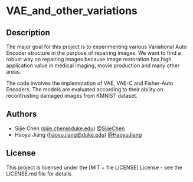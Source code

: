 # VAE_and_other_variations

## Description

The major goal for this project is to experimenting various Variational Auto Encoder structure in the purpose of repairing images. We want to find a robust way on repairing images because image restoration has high application value in medical imaging, movie production and many other areas. 

The code involves the implemntation of VAE, VAE-C and Fisher-Auto Encoders. The models are evaluated according to their ability on recontrusting damaged images from KMNIST dataset. 

## Authors

* Sijie Chen (sijie.chen@duke.edu) [@SijieChen](https://github.com/sjchenn)
* Haoyu Jiang (haoyu.jiang@duke.edu) [@HaoyuJiang](https://github.com/Haoyu-Jiang)


## License

This project is licensed under the [MIT + file LICENSE] License - see the LICENSE.md file for details

